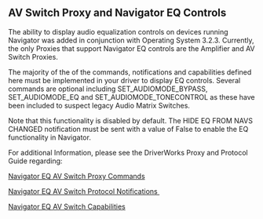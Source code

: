 
## AV Switch Proxy and Navigator EQ Controls

The ability to display audio equalization controls on devices running Navigator was added in conjunction with Operating System 3.2.3. Currently, the only Proxies that support Navigator EQ controls are the Amplifier and AV Switch Proxies.

The majority of the of the commands, notifications and capabilities defined here must be implemented in your driver to display EQ controls. Several commands are optional including SET\_AUDIOMODE\_BYPASS, SET\_AUDIOMODE\_EQ and SET\_AUDIOMODE\_TONECONTROL as these have been included to suspect legacy Audio Matrix Switches.

Note that this functionality is disabled by default. The HIDE EQ FROM NAVS CHANGED notification must be sent with a value of False to enable the EQ functionality in Navigator.

For additional Information, please see the DriverWorks Proxy and Protocol Guide regarding:

[Navigator EQ AV Switch Proxy Commands][1]

[Navigator EQ AV Switch Protocol Notifications ][2]

[Navigator EQ AV Switch Capabilities][3]


[1]:	https://snap-one.github.io/docs-driverworks-proxyprotocol/#amplifier-navigator-eq-navigator-eq-proxy-commands
[2]:	https://snap-one.github.io/docs-driverworks-proxyprotocol/#amplifier-navigator-eq-navigator-eq-protocol-notifications
[3]:	https://snap-one.github.io/docs-driverworks-proxyprotocol/#amplifier-navigator-eq-navigator-eq-capabilities